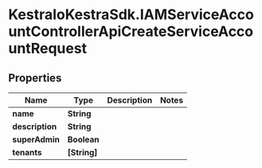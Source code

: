 # KestraIoKestraSdk.IAMServiceAccountControllerApiCreateServiceAccountRequest

## Properties

Name | Type | Description | Notes
------------ | ------------- | ------------- | -------------
**name** | **String** |  | 
**description** | **String** |  | 
**superAdmin** | **Boolean** |  | 
**tenants** | **[String]** |  | 


